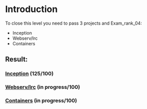 # Introduction
To close this level you need to pass 3 projects and Exam_rank_04:
* Inception  
* Webserv/Irc
* Containers

## Result:
### [Inception](./Inception) (125/100)
### [Webserv/Irc](./Irc) (in progress/100)
### [Containers](./Containers) (in progress/100)
